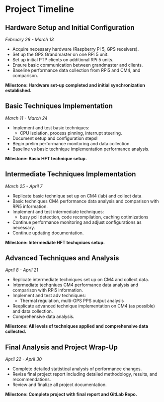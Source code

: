 # Project Timeline

## Hardware Setup and Initial Configuration
*February 28 - March 13*

- Acquire necessary hardware (Raspberry Pi 5, GPS receivers). 
- Set up the GPS Grandmaster on one RPi 5 unit. 
- Set up initial PTP clients on additional RPi 5 units. 
- Ensure basic communication between grandmaster and clients. 
- Baseline performance data collection from RPi5 and CM4, and comparison. 

**Milestone: Hardware set-up completed and initial synchronization established.**

## Basic Techniques Implementation
*March 11 - March 24*

- Implement and test basic techniques: 
	- CPU isolation, process pinning, interrupt steering.
- Document setup and configuration steps!
- Begin prelim performance monitoring and data collection.
- Baseline vs basic technique implementation performance analysis.  

**Milestone: Basic HFT technique setup.**

## Intermediate Techniques Implementation 
*March 25 - April 7*

- Replicate basic technique set up on CM4 (lab) and collect data. 
- Basic techniques CM4 performance data analysis and comparison with RPi5 information.
- Implement and test intermediate techniques: 
	- busy poll detection, code recompilation, caching optimizations
- Continue performance monitoring and adjust configurations as necessary. 
- Continue updating documentation. 

**Milestone: Intermediate HFT techqniues setup.**

## Advanced Techniques and Analysis
*April 8 - April 21*

- Replicate intermediate techniques set up on CM4 and collect data.
- Intermediate techqniues CM4 performance data analysis and comparison with RPi5 information. 
- Implement and test adv techniques: 
	- Thermal regulation, multi-GPS PPS output analysis
- Reeplicate advanced technique implementation on CM4 (as possible) and data collection. 
- Comprehensive data analysis. 

**Milestone: All levels of techniques applied and comprehensive data collected.**

## Final Analysis and Project Wrap-Up 
*April 22 - April 30* 

- Complete detailed statistical analysis of performance changes. 
- Revise final project report including detailed methodology, results, and recommendations. 
- Review and finalize all project documentation. 

**Milestone: Complete project with final report and GitLab Repo.**
